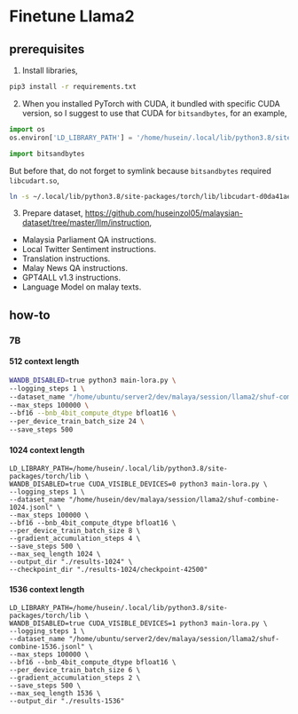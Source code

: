 # Finetune Llama2

## prerequisites 

1. Install libraries,

```bash
pip3 install -r requirements.txt
```

2. When you installed PyTorch with CUDA, it bundled with specific CUDA version, so I suggest to use that CUDA for `bitsandbytes`, for an example,

```python
import os
os.environ['LD_LIBRARY_PATH'] = '/home/husein/.local/lib/python3.8/site-packages/torch/lib'

import bitsandbytes
```

But before that, do not forget to symlink because `bitsandbytes` required `libcudart.so`,

```bash
ln -s ~/.local/lib/python3.8/site-packages/torch/lib/libcudart-d0da41ae.so.11.0 ~/.local/lib/python3.8/site-packages/torch/lib/libcudart.so
```

3. Prepare dataset, https://github.com/huseinzol05/malaysian-dataset/tree/master/llm/instruction,

- Malaysia Parliament QA instructions.
- Local Twitter Sentiment instructions.
- Translation instructions.
- Malay News QA instructions.
- GPT4ALL v1.3 instructions.
- Language Model on malay texts.

## how-to

### 7B

#### 512 context length

```bash
WANDB_DISABLED=true python3 main-lora.py \
--logging_steps 1 \
--dataset_name "/home/ubuntu/server2/dev/malaya/session/llama2/shuf-combine-512.jsonl" \
--max_steps 100000 \
--bf16 --bnb_4bit_compute_dtype bfloat16 \
--per_device_train_batch_size 24 \
--save_steps 500
```

#### 1024 context length

```
LD_LIBRARY_PATH=/home/husein/.local/lib/python3.8/site-packages/torch/lib \
WANDB_DISABLED=true CUDA_VISIBLE_DEVICES=0 python3 main-lora.py \
--logging_steps 1 \
--dataset_name "/home/husein/dev/malaya/session/llama2/shuf-combine-1024.jsonl" \
--max_steps 100000 \
--bf16 --bnb_4bit_compute_dtype bfloat16 \
--per_device_train_batch_size 8 \
--gradient_accumulation_steps 4 \
--save_steps 500 \
--max_seq_length 1024 \
--output_dir "./results-1024" \
--checkpoint_dir "./results-1024/checkpoint-42500"
```

#### 1536 context length

```
LD_LIBRARY_PATH=/home/husein/.local/lib/python3.8/site-packages/torch/lib \
WANDB_DISABLED=true CUDA_VISIBLE_DEVICES=1 python3 main-lora.py \
--logging_steps 1 \
--dataset_name "/home/ubuntu/server2/dev/malaya/session/llama2/shuf-combine-1536.jsonl" \
--max_steps 100000 \
--bf16 --bnb_4bit_compute_dtype bfloat16 \
--per_device_train_batch_size 6 \
--gradient_accumulation_steps 2 \
--save_steps 500 \
--max_seq_length 1536 \
--output_dir "./results-1536"
```